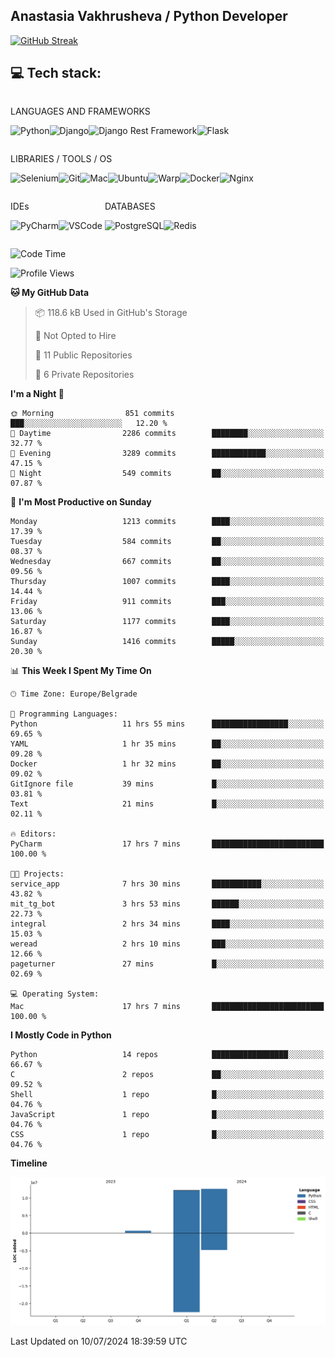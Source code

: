## Anastasia Vakhrusheva / Python Developer

<a href="https://git.io/streak-stats"><img src="https://streak-stats.demolab.com?user=KetKode&theme=transparent&mode=weekly" alt="GitHub Streak" /></a>

## **💻 Tech stack:**

<div style="display: inline-block;">

LANGUAGES AND FRAMEWORKS

<img alt="Python" src="https://img.shields.io/badge/Python-FFD43B?style=for-the-badge&logo=python&logoColor=blue" /><img alt="Django" src="https://img.shields.io/badge/Django-092E20?style=for-the-badge&logo=django&logoColor=green" /><img alt="Django Rest Framework" src="https://img.shields.io/badge/django%20rest-ff1709?style=for-the-badge&logo=django&logoColor=white" /><img alt="Flask" src="https://img.shields.io/badge/Flask-000000?style=for-the-badge&logo=flask&logoColor=white" />

</div>

<div style="display: inline-block;">
  
LIBRARIES / TOOLS / OS

<img alt="Selenium" src="https://img.shields.io/badge/Selenium-43B02A?style=for-the-badge&logo=Selenium&logoColor=white" /><img alt="Git" src="https://img.shields.io/badge/GIT-E44C30?style=for-the-badge&logo=git&logoColor=white" /><img alt="Mac" src="https://img.shields.io/badge/mac%20os-000000?style=for-the-badge&logo=apple&logoColor=white" /><img alt="Ubuntu" src="https://img.shields.io/badge/Ubuntu-E95420?style=for-the-badge&logo=ubuntu&logoColor=white" /><img alt="Warp" src="https://img.shields.io/badge/warp-01A4FF?style=for-the-badge&logo=warp&logoColor=white" /><img alt="Docker" src="https://img.shields.io/badge/Docker-2CA5E0?style=for-the-badge&logo=docker&logoColor=white" /><img alt="Nginx" src="https://img.shields.io/badge/Nginx-009639?style=for-the-badge&logo=nginx&logoColor=white" />

</div>

<div style="display: inline-block;">

IDEs

<img alt="PyCharm" src="https://img.shields.io/badge/PyCharm-000000.svg?&style=for-the-badge&logo=PyCharm&logoColor=white" /><img alt="VSCode" src="https://img.shields.io/badge/VSCode-0078D4?style=for-the-badge&logo=visual%20studio%20code&logoColor=white" />

</div>

<div style="display: inline-block;">
  
DATABASES

<img alt="PostgreSQL" src="https://img.shields.io/badge/PostgreSQL-316192?style=for-the-badge&logo=postgresql&logoColor=white" /><img alt="Redis" src="https://img.shields.io/badge/redis-%23DD0031.svg?&style=for-the-badge&logo=redis&logoColor=white" />

</div>
                    
<br/>

<!--START_SECTION:waka-->
![Code Time](http://img.shields.io/badge/Code%20Time-12%20hrs%2041%20mins-blue)

![Profile Views](http://img.shields.io/badge/Profile%20Views-122-blue)

**🐱 My GitHub Data** 

> 📦 118.6 kB Used in GitHub's Storage 
 > 
> 🚫 Not Opted to Hire
 > 
> 📜 11 Public Repositories 
 > 
> 🔑 6 Private Repositories 
 > 
**I'm a Night 🦉** 

```text
🌞 Morning                851 commits         ███░░░░░░░░░░░░░░░░░░░░░░   12.20 % 
🌆 Daytime                2286 commits        ████████░░░░░░░░░░░░░░░░░   32.77 % 
🌃 Evening                3289 commits        ████████████░░░░░░░░░░░░░   47.15 % 
🌙 Night                  549 commits         ██░░░░░░░░░░░░░░░░░░░░░░░   07.87 % 
```
📅 **I'm Most Productive on Sunday** 

```text
Monday                   1213 commits        ████░░░░░░░░░░░░░░░░░░░░░   17.39 % 
Tuesday                  584 commits         ██░░░░░░░░░░░░░░░░░░░░░░░   08.37 % 
Wednesday                667 commits         ██░░░░░░░░░░░░░░░░░░░░░░░   09.56 % 
Thursday                 1007 commits        ████░░░░░░░░░░░░░░░░░░░░░   14.44 % 
Friday                   911 commits         ███░░░░░░░░░░░░░░░░░░░░░░   13.06 % 
Saturday                 1177 commits        ████░░░░░░░░░░░░░░░░░░░░░   16.87 % 
Sunday                   1416 commits        █████░░░░░░░░░░░░░░░░░░░░   20.30 % 
```


📊 **This Week I Spent My Time On** 

```text
🕑︎ Time Zone: Europe/Belgrade

💬 Programming Languages: 
Python                   11 hrs 55 mins      █████████████████░░░░░░░░   69.65 % 
YAML                     1 hr 35 mins        ██░░░░░░░░░░░░░░░░░░░░░░░   09.28 % 
Docker                   1 hr 32 mins        ██░░░░░░░░░░░░░░░░░░░░░░░   09.02 % 
GitIgnore file           39 mins             █░░░░░░░░░░░░░░░░░░░░░░░░   03.81 % 
Text                     21 mins             █░░░░░░░░░░░░░░░░░░░░░░░░   02.11 % 

🔥 Editors: 
PyCharm                  17 hrs 7 mins       █████████████████████████   100.00 % 

🐱‍💻 Projects: 
service_app              7 hrs 30 mins       ███████████░░░░░░░░░░░░░░   43.82 % 
mit_tg_bot               3 hrs 53 mins       ██████░░░░░░░░░░░░░░░░░░░   22.73 % 
integral                 2 hrs 34 mins       ████░░░░░░░░░░░░░░░░░░░░░   15.03 % 
weread                   2 hrs 10 mins       ███░░░░░░░░░░░░░░░░░░░░░░   12.66 % 
pageturner               27 mins             █░░░░░░░░░░░░░░░░░░░░░░░░   02.69 % 

💻 Operating System: 
Mac                      17 hrs 7 mins       █████████████████████████   100.00 % 
```

**I Mostly Code in Python** 

```text
Python                   14 repos            █████████████████░░░░░░░░   66.67 % 
C                        2 repos             ██░░░░░░░░░░░░░░░░░░░░░░░   09.52 % 
Shell                    1 repo              █░░░░░░░░░░░░░░░░░░░░░░░░   04.76 % 
JavaScript               1 repo              █░░░░░░░░░░░░░░░░░░░░░░░░   04.76 % 
CSS                      1 repo              █░░░░░░░░░░░░░░░░░░░░░░░░   04.76 % 
```



**Timeline**

![Lines of Code chart](https://raw.githubusercontent.com/KetKode/KetKode/main/assets/bar_graph.png)


 Last Updated on 10/07/2024 18:39:59 UTC
<!--END_SECTION:waka-->

</div>
